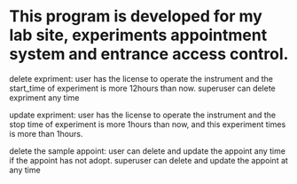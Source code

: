 # This program is developed for my lab site, experiments appointment system and entrance access control.

delete expriment:
    user has the license to operate the instrument and the start_time of experiment is more 12hours than now.
    superuser can delete expriment any time

update expriment:
    user has the license to operate the instrument and the stop time of experiment is more 1hours than now, and this experiment times is more than 1hours.

delete the sample appoint:
    user can delete and update the appoint any time if the appoint has not adopt.
    superuser can delete and update the appoint at any time
